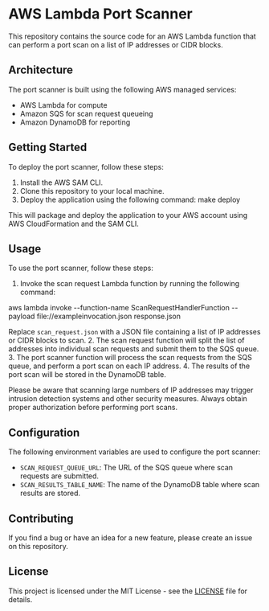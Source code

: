 # AWS Lambda Port Scanner

This repository contains the source code for an AWS Lambda function that can perform a port scan on a list of IP addresses or CIDR blocks.

## Architecture

The port scanner is built using the following AWS managed services:

- AWS Lambda for compute
- Amazon SQS for scan request queueing
- Amazon DynamoDB for reporting

## Getting Started

To deploy the port scanner, follow these steps:

1. Install the AWS SAM CLI.
2. Clone this repository to your local machine.
3. Deploy the application using the following command:
	make deploy


This will package and deploy the application to your AWS account using AWS CloudFormation and the SAM CLI.

## Usage

To use the port scanner, follow these steps:

1. Invoke the scan request Lambda function by running the following command:

aws lambda invoke --function-name ScanRequestHandlerFunction --payload file://exampleinvocation.json response.json


Replace `scan_request.json` with a JSON file containing a list of IP addresses or CIDR blocks to scan.
2. The scan request function will split the list of addresses into individual scan requests and submit them to the SQS queue.
3. The port scanner function will process the scan requests from the SQS queue, and perform a port scan on each IP address.
4. The results of the port scan will be stored in the DynamoDB table.

Please be aware that scanning large numbers of IP addresses may trigger intrusion detection systems and other security measures. Always obtain proper authorization before performing port scans.

## Configuration

The following environment variables are used to configure the port scanner:

- `SCAN_REQUEST_QUEUE_URL`: The URL of the SQS queue where scan requests are submitted.
- `SCAN_RESULTS_TABLE_NAME`: The name of the DynamoDB table where scan results are stored.

## Contributing

If you find a bug or have an idea for a new feature, please create an issue on this repository.

## License

This project is licensed under the MIT License - see the [LICENSE](LICENSE) file for details.
